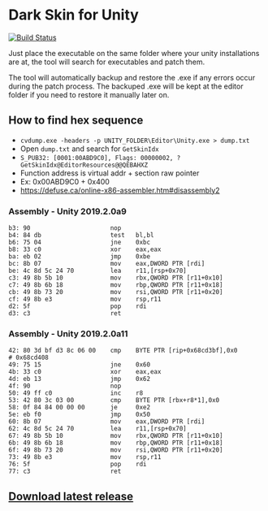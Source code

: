 # Dark Skin for Unity

[![Build Status](https://travis-ci.com/mukaschultze/unity-dark-skin.svg?token=sVCq9xxrRGD5JaaAq2cW&branch=master)](https://travis-ci.com/mukaschultze/unity-dark-skin)

Just place the executable on the same folder where your unity installations are at, the tool will search for executables and patch them.

The tool will automatically backup and restore the .exe if any errors occur during the patch process. The backuped .exe will be kept at the editor folder if you need to restore it manually later on.

## How to find hex sequence

- `cvdump.exe -headers -p UNITY_FOLDER\Editor\Unity.exe > dump.txt`
- Open `dump.txt` and search for `GetSkinIdx`
- `S_PUB32: [0001:00ABD9C0], Flags: 00000002, ?GetSkinIdx@EditorResources@@QEBAHXZ`
- Function address is virtual addr + section raw pointer
- Ex: 0x00ABD9C0 + 0x400
- https://defuse.ca/online-x86-assembler.htm#disassembly2

### Assembly - Unity 2019.2.0a9

```assembly
b3: 90                      nop
b4: 84 db                   test   bl,bl
b6: 75 04                   jne    0xbc
b8: 33 c0                   xor    eax,eax
ba: eb 02                   jmp    0xbe
bc: 8b 07                   mov    eax,DWORD PTR [rdi]
be: 4c 8d 5c 24 70          lea    r11,[rsp+0x70]
c3: 49 8b 5b 10             mov    rbx,QWORD PTR [r11+0x10]
c7: 49 8b 6b 18             mov    rbp,QWORD PTR [r11+0x18]
cb: 49 8b 73 20             mov    rsi,QWORD PTR [r11+0x20]
cf: 49 8b e3                mov    rsp,r11
d2: 5f                      pop    rdi
d3: c3                      ret
```

### Assembly - Unity 2019.2.0a11

```assembly
42: 80 3d bf d3 8c 06 00    cmp    BYTE PTR [rip+0x68cd3bf],0x0        # 0x68cd408
49: 75 15                   jne    0x60
4b: 33 c0                   xor    eax,eax
4d: eb 13                   jmp    0x62
4f: 90                      nop
50: 49 ff c0                inc    r8
53: 42 80 3c 03 00          cmp    BYTE PTR [rbx+r8*1],0x0
58: 0f 84 84 00 00 00       je     0xe2
5e: eb f0                   jmp    0x50
60: 8b 07                   mov    eax,DWORD PTR [rdi]
62: 4c 8d 5c 24 70          lea    r11,[rsp+0x70]
67: 49 8b 5b 10             mov    rbx,QWORD PTR [r11+0x10]
6b: 49 8b 6b 18             mov    rbp,QWORD PTR [r11+0x18]
6f: 49 8b 73 20             mov    rsi,QWORD PTR [r11+0x20]
73: 49 8b e3                mov    rsp,r11
76: 5f                      pop    rdi
77: c3                      ret
```

## [Download latest release](https://github.com/mukaschultze/unity-dark-skin/releases/latest)